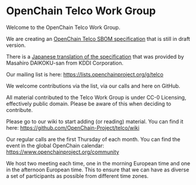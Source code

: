 # OpenChain Telco Work Group
Welcome to the OpenChain Telco Work Group.

We are creating an [OpenChain Telco SBOM specification](https://github.com/OpenChain-Project/Telco-WG/blob/main/OpenChain%20Telco%20SBOM%20Specification.md) that is still in draft version.

There is a [Japanese translation of the specification](https://github.com/OpenChain-Project/Telco-WG/blob/main/OpenChain%20Telco%20SBOM%20Specification_JP.md) that was provided by Masahiro DAIKOKU-san from KDDI Corporation.

Our mailing list is here:
https://lists.openchainproject.org/g/telco

We welcome contributions via the list, via our calls and here on GitHub.

All material contributed to the Telco Work Group is under CC-0 Licensing, effectively public domain. Please be aware of this when deciding to contribute.

Please go to our wiki to start adding (or reading) material. You can find it here:
https://github.com/OpenChain-Project/telco/wiki

Our regular calls are the first Thursday of each month. You can find the event in the global OpenChain calendar: https://www.openchainproject.org/community

We host two meeting each time, one in the morning European time and one in the afternoon European time. This to ensure that we can have as diverse a set of participants as possible from different time zones. 
